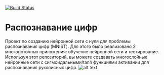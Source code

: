 [![Build Status](https://travis-ci.com/Yzoop/Digit-recognition.svg?branch=master)](https://travis-ci.com/Yzoop/Digit-recognition)
# Распознавание цифр
Проект по созданию нейронной сети с нуля для проблемы распознавания цифр (MNIST). Для этого было реализовано 2 многопоточных приложения: обучение нейронной сети и тестирование.
Используя этот репозиторий, вы можете создавать многослойные нейронные сети с сигмоидальными/tanh функциями активании для распознавания рукописных цифр.
![alt text](https://imgur.com/qhUi6eO.jpg)
